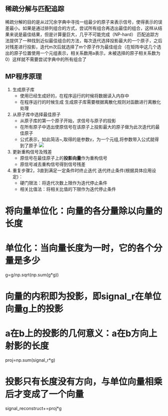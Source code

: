 ## 稀疏分解与匹配追踪
稀疏分解的目的是从过冗余字典中寻找一组最少的原子来表示信号，使得表示的误差最小。如果是通过排列组合的方式，尝试所有组合再选出最佳的组合，这样从结果来说是最佳结果，但是计算量巨大，几乎不可能完成（NP-hard）
匹配追踪方法提供了一种找到近似最佳组合的方法，每次迭代选择投影最大的一个原子，之后对残差进行投影，迭代m次后就选择了m个原子作为最佳组合（在矩阵中这几个选出的原子位置使用一个元组表示，相关系数用a表示，未被选择的原子相关系数为0）这样就不需要尝试字典中的所有组合了

## MP程序原理
1. 生成原子库
    - 使用已经生成好的，在程序运行的时候将数据读入内存中
    - 在程序运行的时候生成
生成原子库需要根据离散化规则对函数进行离散化处理
2. 从原子库中选择最佳原子
    - 从原子库的第一个原子开始，求信号与原子的投影
    - 在所有原子中选出使原信号在该原子上投影最大的原子做为此次迭代的最佳原子
    - 公式表示，如此简洁~,取得的是参数γ，为一个元组,将参数带入公式就得到了原子
![](http://upload-images.jianshu.io/upload_images/3022282-cfde8fa9dc9afb6f.png?imageMogr2/auto-orient/strip%7CimageView2/2/w/1240)
3. 更新重构信号及残差
    - 原信号在最佳原子上的**投影向量**作为重构信号 
    - 原信号减去重构信号得到信号残差
4. 重复步骤2，3直到满足一定条件时终止迭代
    迭代终止条件(根据具体应用设定)：
    - 硬门限法：将迭代次数上限作为迭代停止条件
    - 相关比值法：将相关比值的下限作为迭代停止条件

# 将向量单位化：向量的各分量除以向量的长度
# 单位化：当向量长度为一时，它的各个分量是多少
g=g/np.sqrt(np.sum(g*g))

# 向量的内积即为投影，即signal_r在单位向量g上的投影
# a在b上的投影的几何意义：a在b方向上射影的长度
proj=np.sum(signal_r*g)

# 投影只有长度没有方向，与单位向量相乘后才变成了一个向量
signal_reconstruct+=proj*g
